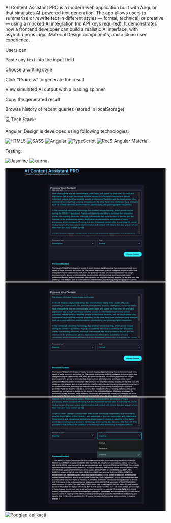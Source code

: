 AI Content Assistant PRO is a modern web application built with Angular that simulates AI-powered text generation.
The app allows users to summarize or rewrite text in different styles — formal, technical, or creative — using a mocked AI integration (no API keys required).
It demonstrates how a frontend developer can build a realistic AI interface, with asynchronous logic, Material Design components, and a clean user experience.

Users can:

Paste any text into the input field

Choose a writing style

Click "Process" to generate the result

View simulated AI output with a loading spinner

Copy the generated result

Browse history of recent queries (stored in localStorage)


💻 Tech Stack:



Angular_Design is developed using following technologies:



![HTML5](https://img.shields.io/badge/html5-%23E34F26.svg?style=for-the-badge&logo=html5&logoColor=white)   ![SASS](https://img.shields.io/badge/SASS-hotpink.svg?style=for-the-badge&logo=SASS&logoColor=white) ![Angular](https://img.shields.io/badge/angular-%23DD0031.svg?style=for-the-badge&logo=angular&logoColor=white) ![TypeScript](https://img.shields.io/badge/typescript-%23007ACC.svg?style=for-the-badge&logo=typescript&logoColor=white)  ![RxJS](https://img.shields.io/badge/rxjs-%23B7178C.svg?style=for-the-badge&logo=reactivex&logoColor=white) Angular Material


Testing:


![Jasmine](https://img.shields.io/badge/jasmine-%238A4182.svg?style=for-the-badge&logo=jasmine&logoColor=white)
<img src="https://raw.githubusercontent.com/detain/svg-logos/780f25886640cef088af994181646db2f6b1a3f8/svg/karma.svg" alt="karma" width="40" height="40"/> </a> 




<img src="screenshots/Zrzut ekranu 2025-10-21 o 17.22.11.png" alt="Podgląd aplikacji" width="600">
<img src="screenshots/Zrzut ekranu 2025-10-21 o 17.22.45.png" alt="Podgląd aplikacji" width="600">
<img src="screenshots/Zrzut ekranu 2025-10-21 o 17.24.54.png" alt="Podgląd aplikacji" width="600">
<img src="screenshots/Zrzut ekranu 2025-08-24 o 15.11.19.png" alt="Podgląd aplikacji" width="600">


